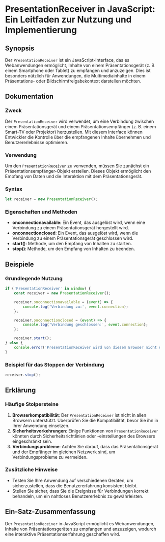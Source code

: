 <!--
Meta Description: # PresentationReceiver in JavaScript: Ein Leitfaden zur Nutzung und Implementierung ## Synopsis Der `PresentationReceiver` ist ein JavaScript-Interfac...
Meta Keywords: presentationreceiver, und, einem, die, ein
-->

# PresentationReceiver in JavaScript: Ein Leitfaden zur Nutzung und Implementierung

## Synopsis
Der `PresentationReceiver` ist ein JavaScript-Interface, das es Webanwendungen ermöglicht, Inhalte von einem Präsentationsgerät (z. B. einem Smartphone oder Tablet) zu empfangen und anzuzeigen. Dies ist besonders nützlich für Anwendungen, die Multimediainhalte in einem Präsentations- oder Bildschirmfreigabekontext darstellen möchten.

## Dokumentation
### Zweck
Der `PresentationReceiver` wird verwendet, um eine Verbindung zwischen einem Präsentationsgerät und einem Präsentationsempfänger (z. B. einem Smart-TV oder Projektor) herzustellen. Mit diesem Interface können Entwickler die Kontrolle über die empfangenen Inhalte übernehmen und Benutzererlebnisse optimieren.

### Verwendung
Um den `PresentationReceiver` zu verwenden, müssen Sie zunächst ein Präsentationsempfänger-Objekt erstellen. Dieses Objekt ermöglicht den Empfang von Daten und die Interaktion mit dem Präsentationsgerät.

### Syntax
```javascript
let receiver = new PresentationReceiver();
```

### Eigenschaften und Methoden
- **onconnectionavailable**: Ein Event, das ausgelöst wird, wenn eine Verbindung zu einem Präsentationsgerät hergestellt wird.
- **onconnectionclosed**: Ein Event, das ausgelöst wird, wenn die Verbindung zu einem Präsentationsgerät geschlossen wird.
- **start()**: Methode, um den Empfang von Inhalten zu starten.
- **stop()**: Methode, um den Empfang von Inhalten zu beenden.

## Beispiele
### Grundlegende Nutzung
```javascript
if ('PresentationReceiver' in window) {
    const receiver = new PresentationReceiver();

    receiver.onconnectionavailable = (event) => {
        console.log('Verbindung zu:', event.connection);
    };

    receiver.onconnectionclosed = (event) => {
        console.log('Verbindung geschlossen:', event.connection);
    };

    receiver.start();
} else {
    console.error('PresentationReceiver wird von diesem Browser nicht unterstützt.');
}
```

### Beispiel für das Stoppen der Verbindung
```javascript
receiver.stop();
```

## Erklärung
### Häufige Stolpersteine
1. **Browserkompatibilität**: Der `PresentationReceiver` ist nicht in allen Browsern unterstützt. Überprüfen Sie die Kompatibilität, bevor Sie ihn in Ihrer Anwendung einsetzen.
2. **Sicherheitsvorkehrungen**: Einige Funktionen von `PresentationReceiver` könnten durch Sicherheitsrichtlinien oder -einstellungen des Browsers eingeschränkt sein.
3. **Verbindungsprobleme**: Achten Sie darauf, dass das Präsentationsgerät und der Empfänger im gleichen Netzwerk sind, um Verbindungsprobleme zu vermeiden.

### Zusätzliche Hinweise
- Testen Sie Ihre Anwendung auf verschiedenen Geräten, um sicherzustellen, dass die Benutzererfahrung konsistent bleibt.
- Stellen Sie sicher, dass Sie die Ereignisse für Verbindungen korrekt behandeln, um ein nahtloses Benutzererlebnis zu gewährleisten.

## Ein-Satz-Zusammenfassung
Der `PresentationReceiver` in JavaScript ermöglicht es Webanwendungen, Inhalte von Präsentationsgeräten zu empfangen und anzuzeigen, wodurch eine interaktive Präsentationserfahrung geschaffen wird.